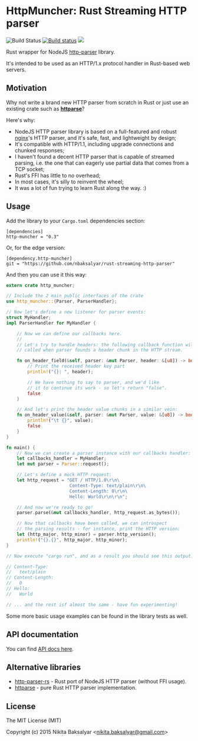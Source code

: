 # HttpMuncher: Rust Streaming HTTP parser

![Build Status](https://travis-ci.org/nbaksalyar/rust-streaming-http-parser.svg?branch=master)
[![Build status](https://ci.appveyor.com/api/projects/status/2ihcgjco68t08uge?svg=true)](https://ci.appveyor.com/project/nbaksalyar/rust-streaming-http-parser)
[![](http://meritbadge.herokuapp.com/http-muncher)](https://crates.io/crates/http-muncher)

Rust wrapper for NodeJS [http-parser](https://github.com/nodejs/http-parser) library.

It's intended to be used as an HTTP/1.x protocol handler in Rust-based web servers.

## Motivation

Why not write a brand new HTTP parser from scratch in Rust or just use an existing crate such as **[httparse](https://github.com/seanmonstar/httparse)**?

Here's why:

* NodeJS HTTP parser library is based on a full-featured and robust [nginx](http://nginx.org)'s HTTP parser, and it's safe, fast, and lightweight by design;
* It's compatible with HTTP/1.1, including upgrade connections and chunked responses;
* I haven't found a decent HTTP parser that is capable of streamed parsing, i.e. the one that can eagerly use partial data that comes from a TCP socket;
* Rust's FFI has little to no overhead;
* In most cases, it's silly to reinvent the wheel;
* It was a lot of fun trying to learn Rust along the way. :)

## Usage

Add the library to your `Cargo.toml` dependencies section:

	[dependencies]
	http-muncher = "0.3"

Or, for the edge version:

	[dependency.http-muncher]
	git = "https://github.com/nbaksalyar/rust-streaming-http-parser"

And then you can use it this way:

```Rust
extern crate http_muncher;

// Include the 2 main public interfaces of the crate
use http_muncher::{Parser, ParserHandler};

// Now let's define a new listener for parser events:
struct MyHandler;
impl ParserHandler for MyHandler {

    // Now we can define our callbacks here.
    //
    // Let's try to handle headers: the following callback function will be
    // called when parser founds a header chunk in the HTTP stream.

    fn on_header_field(&self, parser: &mut Parser, header: &[u8]) -> bool {
        // Print the received header key part
        println!("{}: ", header);

        // We have nothing to say to parser, and we'd like
        // it to continue its work - so let's return "false".
        false
    }

    // And let's print the header value chunks in a similar vein:
    fn on_header_value(&self, parser: &mut Parser, value: &[u8]) -> bool {
        println!("\t {}", value);
        false
    }
}

fn main() {
    // Now we can create a parser instance with our callbacks handler:
    let callbacks_handler = MyHandler;
    let mut parser = Parser::request();

    // Let's define a mock HTTP request:
    let http_request = "GET / HTTP/1.0\r\n\
                        Content-Type: text/plain\r\n\
                        Content-Length: 0\r\n\
                        Hello: World\r\n\r\n";

    // And now we're ready to go!
    parser.parse(&mut callbacks_handler, http_request.as_bytes());

    // Now that callbacks have been called, we can introspect
    // the parsing results - for instance, print the HTTP version:
    let (http_major, http_minor) = parser.http_version();
    println!("{}.{}", http_major, http_minor);
}

// Now execute "cargo run", and as a result you should see this output:

// Content-Type: 
//	 text/plain
// Content-Length: 
//	 0
// Hello: 
// 	 World

// ... and the rest isf almost the same - have fun experimenting!
```

Some more basic usage examples can be found in the library tests as well.

## API documentation

You can find [API docs here](https://docs.rs/http-muncher/).

## Alternative libraries

* [http-parser-rs](https://github.com/magic003/http-parser-rs) - Rust port of NodeJS HTTP parser (without FFI usage).
* [httparse](https://github.com/seanmonstar/httparse) - pure Rust HTTP parser implementation.

## License

The MIT License (MIT)

Copyright (c) 2015 Nikita Baksalyar <<nikita.baksalyar@gmail.com>>

